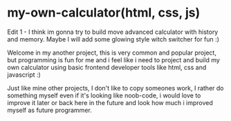 # my-own-calculator(html, css, js)

Edit 1 - I think im gonna try to build move advanced calculator with history and memory.
Maybe I will add some glowing style witch switcher for fun :)

Welcome in my another project, this is very common and popular project, but programming is fun for me and i feel like i need to project and build my own calculator using basic frontend developer tools like html, css and javascript :)

Just like mine other projects, I don't like to copy someones work, I rather do something myself even if it's looking like noob-code, i would love to improve it later or back here in the future and look how much i improved myself as future programmer.
